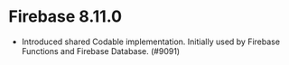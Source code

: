 # Firebase 8.11.0
- Introduced shared Codable implementation. Initially used by Firebase Functions
  and Firebase Database. (#9091)
